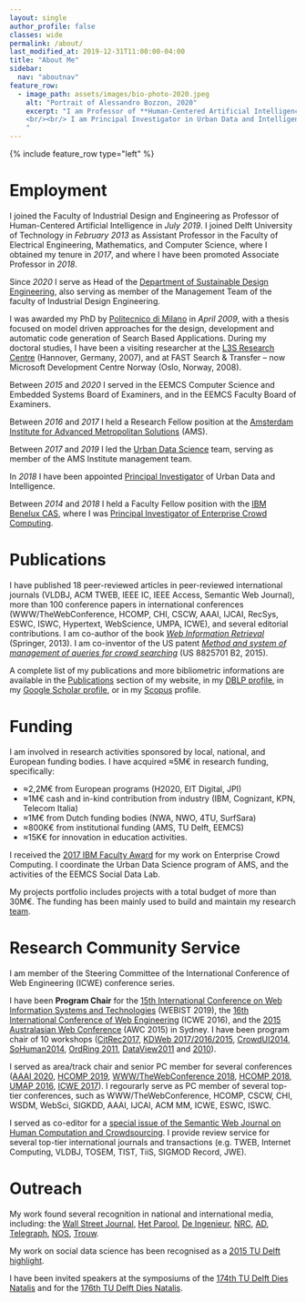 ```yaml
---
layout: single
author_profile: false
classes: wide
permalink: /about/
last_modified_at: 2019-12-31T11:00:00-04:00
title: "About Me"
sidebar:
  nav: "aboutnav"
feature_row:
  - image_path: assets/images/bio-photo-2020.jpeg
    alt: "Portrait of Alessandro Bozzon, 2020"
    excerpt: "I am Professor of **Human-Centered Artificial Intelligence** with the [Department of Sustainable Design Engineering](https://www.tudelft.nl/en/ide/about-ide/departments/design-engineering/) of the [Faculty of Industrial Design Engineering](https://www.tudelft.nl/en/ide/) (IDE); and part-time professor with the [Department of Software Technology](https://www.tudelft.nl/ewi/over-de-faculteit/afdelingen/software-technology/) of the [Faculty of Electrical Engineering, Mathematics, and Computer Science](https://www.tudelft.nl/en/eemcs/) (EEMCS) of [Delft University of Technology](https://www.tudelft.nl). As of November 2020, I serve as head of the [Department of Sustainable Design Engineering](https://www.tudelft.nl/en/ide/about-ide/departments/design-engineering/).
    <br/><br/> I am Principal Investigator in Urban Data and Intelligence at the [Amsterdam Institute for Advanced Metropolitan Solutions](https://www.ams-institute.org). I am an active member of the [Delft Data Science](https://www.tudelft.nl/ewi/samenwerken/delft-data-science/) initiative, where I am actively involved in activities pertaining to the _Social Data Science_ work line; and of the Leiden-Delft-Erasmus [BOLD (Big, Open and Linked Data) Cities initiative](http://www.centre-for-bold-cities.nl/home).
    "
---
```


{% include feature_row type="left" %}

# Employment

I joined the Faculty of Industrial Design and Engineering as Professor of Human-Centered Artificial Intelligence in _July 2019_. I joined Delft University of Technology in _February 2013_ as Assistant Professor in the Faculty of Electrical Engineering, Mathematics, and Computer Science, where I obtained my tenure in _2017_, and where I have been promoted Associate Professor in _2018_. 

Since _2020_ I serve as Head of the [Department of Sustainable Design Engineering](https://www.tudelft.nl/en/ide/about-ide/departments/design-engineering/), also serving as member of the Management Team of the faculty of Industrial Design Engineering.

I was awarded my PhD by [Politecnico di Milano](http://www.polimi.it) in _April 2009_, with a thesis focused on model driven approaches for the design, development and automatic code generation of Search Based Applications. During my doctoral studies, I have been a visiting researcher at the [L3S Research Centre](http://www.l3s.de) (Hannover, Germany, 2007), and at FAST Search & Transfer – now Microsoft Development Centre Norway (Oslo, Norway, 2008).

Between _2015_ and _2020_ I served in the EEMCS Computer Science and Embedded Systems Board of Examiners, and in the EEMCS Faculty Board of Examiners. 

Between _2016_ and _2017_ I held a Research Fellow position at the [Amsterdam Institute for Advanced Metropolitan Solutions](https://www.ams-institute.org) (AMS). 

Between _2017_ and _2019_ I led the [Urban Data Science](https://www.ams-institute.org/urban-data/) team, serving as member of the AMS Institute  management team. 

In _2018_ I have been appointed [Principal Investigator](https://www.ams-institute.org/about-ams/team/principal-investigators/) of Urban Data and Intelligence.

Between _2014_ and _2018_ I held a Faculty Fellow position with the [IBM Benelux CAS](http://www.research.ibm.com/university/cas/benelux/index.html), where I was [Principal Investigator of Enterprise Crowd Computing](http://www.research.ibm.com/university/cas/benelux/team.html).

# Publications

I have published 18 peer-reviewed articles in peer-reviewed international journals (VLDBJ, ACM TWEB, IEEE IC, IEEE Access, Semantic Web Journal),  more than 100 conference papers in international conferences (WWW/TheWebConference, HCOMP, CHI, CSCW, AAAI, IJCAI, RecSys, ESWC, ISWC, Hypertext, WebScience, UMPA, ICWE), and several editorial contributions. I am co-author of the book [_Web Information Retrieval_](http://www.springer.com/gp/book/9783642393136) (Springer, 2013). I am co-inventor of the US patent [_Method and system of management of queries for crowd searching_](https://patents.google.com/patent/US8825701B2/en) (US 8825701 B2, 2015).

A complete list of my publications and more bibliometric informations are available in the [Publications](/research/publications) section of my website, in my [DBLP profile](http://www.informatik.uni-trier.de/~ley/db/indices/a-tree/b/Bozzon:Alessandro.html),  in my [Google Scholar profile](http://bit.ly/BozzonScholarProfile), or in my [Scopus](http://bit.ly/BozzonScopusProfile) profile.

# Funding

I am involved in research activities sponsored by local, national, and European funding bodies. I have acquired &asymp;5M&euro; in research funding, specifically: 

-  &asymp;2,2M&euro; from European programs (H2020, EIT Digital, JPI)
-  &asymp;1M&euro; cash and in-kind contribution from industry (IBM, Cognizant, KPN, Telecom Italia)
-  &asymp;1M&euro; from Dutch funding bodies (NWA, NWO, 4TU, SurfSara)
-  &asymp;800K&euro; from institutional funding (AMS, TU Delft, EEMCS)
-  &asymp;15K&euro; for innovation in education activities. 


I received the [2017 IBM Faculty Award]() for my work on Enterprise Crowd Computing. I coordinate the Urban Data Science program of AMS, and the activities of the EEMCS Social Data Lab. 

My projects portfolio includes projects with a total budget of more than 30M&euro;.
The funding has been mainly used to build and maintain my research [team](/research/team).


# Research Community Service

I am member of the Steering Committee of the International Conference of Web Engineering (ICWE) conference series. 

I have been **Program Chair** for the [15th International Conference on Web Information Systems and Technologies](http://www.webist.org/ProgramCommittee.aspx) (WEBIST 2019), the [16th International Conference of Web Engineering](https://icwe2016.webengineering.org/organization.html) (ICWE 2016), and the [2015 Australasian Web Conference](https://dblp1.uni-trier.de/db/conf/awc/awc2015.html) (AWC 2015) in Sydney. I have been program chair of 10 workshops ([CitRec2017](https://yangjiera.github.io/citrec2017/), [KDWeb 2017/2016/2015](http://www.iascgroup.it/it/kdweb2018.html), [CrowdUI2014](https://sites.google.com/site/crowdui2014/), [SoHuman2014](https://link.springer.com/chapter/10.1007/978-3-319-15168-7_50), [OrdRing 2011](http://iswc2011.semanticweb.org/workshops/ordering-and-reasoning/index.html), [DataView2011](https://dl.acm.org/citation.cfm?doid=2076006.2076017) and [2010](http://www.wikicfp.com/cfp/servlet/event.showcfp?eventid=9632&copyownerid=2)).

I served as area/track chair and senior PC member for several conferences ([AAAI 2020](https://aaai.org/Conferences/AAAI-20/), [HCOMP 2019](https://www.humancomputation.com/2019/organizers.html), [WWW/TheWebConference 2018](https://www2018.thewebconf.org/committees/tracks-chairs/), [HCOMP 2018](https://www.humancomputation.com/2018/organizers.html), [UMAP 2016](https://www.um.org/umap2016/organisation/organising-committee.html), [ICWE 2017](https://icwe2017.webengineering.org)). I regourarly serve as PC member of several top-tier conferences, such as WWW/TheWebConference, HCOMP, CSCW, CHI, WSDM, WebSci, SIGKDD, AAAI, IJCAI, ACM MM, ICWE, ESWC, ISWC. 

I served as co-editor for a [special issue of the Semantic Web Journal on Human Computation and Crowdsourcing](https://content.iospress.com/articles/semantic-web/sw292). I provide review service for several top-tier international journals and transactions (e.g. TWEB, Internet Computing, VLDBJ, TOSEM, TIST, TiiS, SIGMOD Record, JWE).

# Outreach

My work found several recognition in national and international media, including: the [Wall Street Journal](blogs.wsj.com/cio/2015/07/08/ibm-researchers-try-to-measure-employee-well-being-using-technology/), [Het Parool](https://www.parool.nl/amsterdam/met-mobiele-data-zien-of-de-stemming-omslaat~a4511904/), [De Ingenieur](https://www.deingenieur.nl/tijdschrift), [NRC](http://www.nrcq.nl/2015/09/25/social-glass-twitter-scannen-voor-een-betere-wereld), [AD](http://www.ad.nl/ad/nl/5595/Digitaal/article/detail/4144166/2015/09/17/Sociale-media-zijn-een-sensor-op-de-wereld.dhtml), [Telegraph](http://www.telegraaf.nl/sail/24400465/\_\_Managen\_van\_menigte\_bij\_Sail\_\_.html), [NOS](http://nos.nl/uitzending/9132-nos-journaal.html), [Trouw](https://twitter.com/LizzyJongma/status/650549148161298432). 

My work on social data science has been recognised as a [2015 TU Delft highlight](http://j.mp/tudhi15). 

I have been invited speakers at the symposiums of the [174th TU Delft Dies Natalis](https://repository.tudelft.nl/view/MMP/uuid:9e1a7415-db33-4277-b3d3-89cbd13c1b3a/) and for the [176th TU Delft Dies Natalis](https://www.tudelft.nl/actueel/176th-dies-natalis-tu-delft/symposium/).
